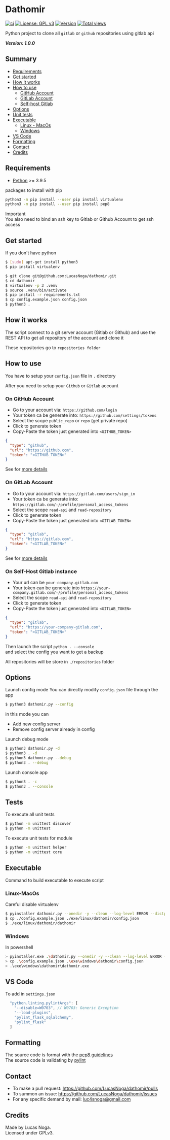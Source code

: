 # Dathomir

[![ci](https://github.com/LucasNoga/dathomir/actions/workflows/python.yml/badge.svg?branch=master)](https://github.com/LucasNoga/dathomir/actions)
[![License: GPL v3](https://img.shields.io/badge/License-GPLv3-blue.svg)](https://www.gnu.org/licenses/gpl-3.0)
[![Version](https://img.shields.io/github/tag/LucasNoga/dathomir.svg)](https://github.com/LucasNoga/dathomir/releases)
[![Total views](https://img.shields.io/sourcegraph/rrc/github.com/LucasNoga/dathomir.svg)](https://sourcegraph.com/github.com/LucasNoga/dathomir)

Python project to clone all `gitlab` or `github` repositories using gitlab api

**_Version: 1.0.0_**

## Summary

- [Requirements](#requirements)
- [Get started](#get-started)
- [How it works](#how-it-works)
- [How to use](#how-to-use)
  - [GitHub Account](#on-github-account)
  - [GitLab Account](#on-gitlab-account)
  - [Self-host Gitlab](#on-self-host-gitlab-instance)
- [Options](#options)
- [Unit tests](#tests)
- [Executable](#executable)
  - [Linux - MacOs](#linux-macos)
  - [Windows](#windows)
- [VS Code](#vs-code)
- [Formatting](#formatting)
- [Contact](#formatting)
- [Credits](#credits)

## Requirements

- [Python](https://www.python.org/) >= 3.9.5

packages to install with pip

```bash
python3 -m pip install --user pip install virtualenv
python3 -m pip install --user pip install pep8
```

Important  
You also need to bind an ssh key to Gitlab or Github Account to get ssh access

## Get started

If you don't have python

```bash
$ [sudo] apt-get install python3
$ pip install virtualenv
```

```bash
$ git clone git@github.com:LucasNoga/dathomir.git
$ cd dathomir
$ virtualenv -p 3 .venv
$ source .venv/bin/activate
$ pip install -r requirements.txt
$ cp config.example.json config.json
$ python3 .
```

## How it works

The script connect to a git server account (Gitlab or Github) and use the REST API to get all repository of the account and clone it

These repositories go to `repositories folder`

## How to use

You have to setup your `config.json` file in `.` directory

After you need to setup your `Github` or `Gitlab` account

### On GitHub Account

- Go to your account via: `https://github.com/login`
- Your token ca be generate into: `https://github.com/settings/tokens`
- Select the scope `public_repo` or `repo` (get private repo)
- Click to generate token
- Copy-Paste the token just generated into `<GITHUB_TOKEN>`

```json
{
  "type": "github",
  "url": "https://github.com",
  "token": "<GITHUB_TOKEN>"
}
```

See for [more details](https://docs.github.com/en/authentication/keeping-your-account-and-data-secure/creating-a-personal-access-token)

### On GitLab Account

- Go to your account via: `https://gitlab.com/users/sign_in`
- Your token ca be generate into: `https://gitlab.com/-/profile/personal_access_tokens`
- Select the scope `read-api` and `read-repository`
- Click to generate token
- Copy-Paste the token just generated into `<GITLAB_TOKEN>`

```json
{
  "type": "gitlab",
  "url": "https://gitlab.com",
  "token": "<GITLAB_TOKEN>"
}
```

See for [more details](https://docs.gitlab.com/ee/user/profile/personal_access_tokens.html)

### On Self-Host Gitlab instance

- Your url can be `your-company.gitlab.com`
- Your token can be generate into `https://your-company.gitlab.com/-/profile/personal_access_tokens`
- Select the scope `read-api` and `read-repository`
- Click to generate token
- Copy-Paste the token just generated into `<GITLAB_TOKEN>`

```json
{
  "type": "gitlab",
  "url": "https://your-company-gitlab.com",
  "token": "<GITLAB_TOKEN>"
}
```

Then launch the script `python . --console`  
and select the config you want to get a backup

All repositories will be store in `./repositories` folder

## Options

Launch config mode
You can directly modify `config.json` file through the app

```bash
$ python3 dathomir.py --config
```

in this mode you can

- Add new config server
- Remove config server already in config

Launch debug mode

```bash
$ python3 dathomir.py -d
$ python3 . -d
$ python3 dathomir.py --debug
$ python3 . --debug
```

Launch console app

```bash
$ python3 . -c
$ python3 . --console
```

## Tests

To execute all unit tests

```bash
$ python -m unittest discover
$ python -m unittest
```

To execute unit tests for module

```bash
$ python -m unittest helper
$ python -m unittest core
```

## Executable

Command to build executable to execute script

### Linux-MacOs

Careful disable virtualenv

```sh
$ pyinstaller dathomir.py --onedir -y --clean --log-level ERROR --distpath=exe/linux
$ cp ./config.example.json ./exe/linux/dathomir/config.json
$ ./exe/linux/dathomir/dathomir
```

### Windows

In powershell

```sh
> pyinstaller.exe .\dathomir.py --onedir -y --clean --log-level ERROR --distpath=exe/windows
> cp .\config.example.json .\exe\windows\dathomir\config.json
> .\exe\windows\dathomir\dathomir.exe
```

## VS Code

To add in `settings.json`

```js
  "python.linting.pylintArgs": [
    "--disable=W0703", // W0703: Generic Exception
    "--load-plugins",
    "pylint_flask_sqlalchemy",
    "pylint_flask"
  ]
```

## Formatting

The source code is format with the [pep8 guidelines](https://peps.python.org/pep-0008/)  
The source code is validating by [pylint](https://pylint.pycqa.org/en/latest/)

## Contact

- To make a pull request: https://github.com/LucasNoga/dathomir/pulls
- To summon an issue: https://github.com/LucasNoga/dathomir/issues
- For any specific demand by mail: [luc4snoga@gmail.com](mailto:luc4snoga@gmail.com?subject=[GitHub]%20Dathomir%20Project)

## Credits

Made by Lucas Noga.  
Licensed under GPLv3.
